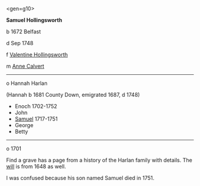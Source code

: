<gen=g10>

<b>Samuel Hollingsworth</b>

b 1672 Belfast

d Sep 1748

f [Valentine Hollingsworth](../g11/valentine_hollingsworth.md)

m [Anne Calvert](../g11/ann_calvert.md)

<hr>

o Hannah Harlan

(Hannah b 1681 County Down, emigrated 1687, d 1748)

- Enoch 1702-1752
- John
- [Samuel](../g9/samuel_hollingsworth_1717.md) 1717-1751
- George
- Betty

<hr>

o 1701

Find a grave has a page from a history of the Harlan family with details.  The [will](../../figs/samuel_hollingsworth_will.jpg) is from 1648 as well.

I was confused because his son named Samuel died in 1751.
